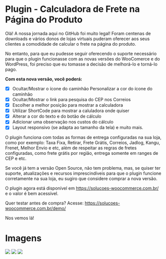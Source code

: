 # Plugin - Calculadora de Frete na Página do Produto

Olá!
A nossa jornada aqui no GitHub foi muito legal! Foram centenas de downloads e vários donos de lojas virtuais puderam oferecer aos seus clientes a comodidade de calcular o frete na página do produto.

No entanto, para que eu pudesse seguir oferecendo o suporte necessário para que o plugin funcionasse com as novas versões do WooComerce e do WordPress, foi preciso que eu tomasse a decisão de melhorá-lo e torná-lo pago.

**Com esta nova versão, você poderá:**

 - [x] Ocultar/Mostrar o ícone do caminhão  Personalizar a cor do ícone do caminhão  
 - [x] Ocultar/Mostrar o link para pesquisa do CEP nos Correios 
 - [x] Escolher a melhor posição para mostrar a calculadora
 - [x] Utilizar ShortCode para mostrar a caluladora onde quiser 
 - [x] Alterar a cor do texto e do botão de cálculo
 - [x] Adicionar uma observação nos custos do cálculo
 - [x] Layout responsivo (se adapta ao tamanho da tela) e muito mais.

O plugin funciona com todas as formas de entrega configuradas na sua loja, como por exemplo: Taxa Fixa, Retirar, Frete Grátis, Correios, Jadlog, Kangu, Frenet, Melhor Envio e etc, além de respeitar as regras de fretes configuradas, como frete grátis por região, entrega somente em ranges de CEP e etc.

Se você já tem a versão Open Source, não tem problema, mas, se quiser ter suporte, atualizações e recursos imprescindíveis para que o plugin funcione corretamente na sua loja, eu sugiro que considere comprar a nova versão.


O plugin agora está disponível em https://solucoes-woocommerce.com.br/ e o valor é bem acessível.

Quer testar antes de compra? Acesse: https://solucoes-woocommerce.com.br/demo/


Nos vemos lá! 


# Imagens

![](https://solucoes-woocommerce.com.br/assets/images/w4.png?raw=true)
![](https://solucoes-woocommerce.com.br/assets/images/w3.png?raw=true)
![](https://solucoes-woocommerce.com.br/assets/images/w1.png?raw=true)

